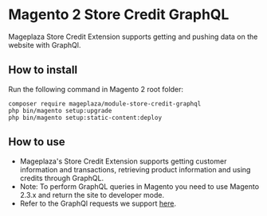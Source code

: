 # Magento 2 Store Credit GraphQL

Mageplaza Store Credit Extension supports getting and pushing data on the website with GraphQl.

## How to install

Run the following command in Magento 2 root folder:

```
composer require mageplaza/module-store-credit-graphql
php bin/magento setup:upgrade
php bin/magento setup:static-content:deploy
```

## How to use

- Mageplaza's Store Credit Extension supports getting customer information and transactions, retrieving product information and using credits through GraphQL.
- Note: To perform GraphQL queries in Magento you need to use Magento 2.3.x and return the site to developer mode.
- Refer to the GraphQl requests we support [here](https://documenter.getpostman.com/view/6685698/SzKVRdWF?version=latest).
